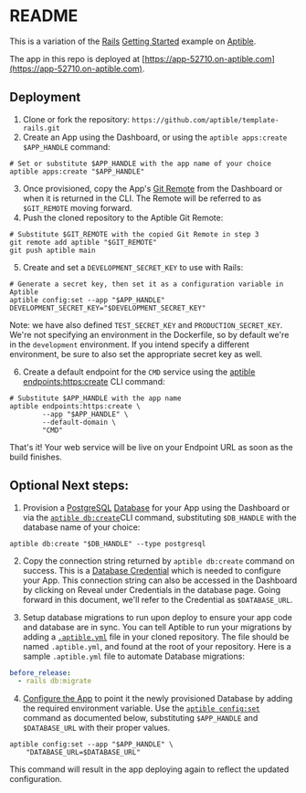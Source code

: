 # README

This is a variation of the [Rails](https://rubyonrails.org/) [Getting Started](https://guides.rubyonrails.org/v4.2.7/getting_started.html) example on [Aptible](https://aptible.com).

The app in this repo is deployed at [https://app-52710.on-aptible.com](https://app-52710.on-aptible.com).

## Deployment

1. Clone or fork the repository: `https://github.com/aptible/template-rails.git`
2. Create an App using the Dashboard, or using the `aptible apps:create $APP_HANDLE` command:

```shell
# Set or substitute $APP_HANDLE with the app name of your choice
aptible apps:create "$APP_HANDLE"
``` 
3. Once provisioned, copy the App's [Git Remote](https://deploy-docs.aptible.com/docs/git-remote) from the Dashboard or when it is returned in the CLI. The Remote will be referred to as `$GIT_REMOTE` moving forward.
4. Push the cloned repository to the Aptible Git Remote:

```shell
# Substitute $GIT_REMOTE with the copied Git Remote in step 3
git remote add aptible "$GIT_REMOTE"
git push aptible main
```
5. Create and set a `DEVELOPMENT_SECRET_KEY` to use with Rails:

```shell
# Generate a secret key, then set it as a configuration variable in Aptible
aptible config:set --app "$APP_HANDLE" DEVELOPMENT_SECRET_KEY="$DEVELOPMENT_SECRET_KEY"
```

Note: we have also defined `TEST_SECRET_KEY` and `PRODUCTION_SECRET_KEY`. We're not specifying an environment in the Dockerfile, so by default we're in the `development` environment. If you intend specify a different environment, be sure to also set the appropriate secret key as well. 

6. Create a default endpoint for the `CMD` service using the [aptible endpoints:https:create](https://deploy-docs.aptible.com/docs/cli-endpoints-https-create) CLI command:

```shell
# Substitute $APP_HANDLE with the app name
aptible endpoints:https:create \
        --app "$APP_HANDLE" \
        --default-domain \
        "CMD"
```

That's it! Your web service will be live on your Endpoint URL as soon as the build finishes.

## Optional Next steps:

1. Provision a [PostgreSQL](https://deploy-docs.aptible.com/docs/postgresql) [Database](https://deploy-docs.aptible.com/docs/databases) for your App using the Dashboard or via the [`aptible db:create`](https://deploy-docs.aptible.com/docs/cli-db-create)CLI command, substituting `$DB_HANDLE` with the database name of your choice: 

```shell
aptible db:create "$DB_HANDLE" --type postgresql
```

2. Copy the connection string returned by `aptible db:create` command on success. This is a [Database Credential](https://deploy-docs.aptible.com/docs/database-credentials) which is needed to configure your App. This connection string can also be accessed in the Dashboard by clicking on Reveal under Credentials in the database page.  Going forward in this document, we'll refer to the Credential as `$DATABASE_URL`.

3. Setup database migrations to run upon deploy to ensure your app code and database are in sync. You can tell Aptible to run your migrations by adding a [`.aptible.yml`](https://deploy-docs.aptible.com/docs/aptible-yml) file in your cloned repository. The file should be named `.aptible.yml`, and found at the root of your repository. Here is a sample `.aptible.yml` file to automate Database migrations:

```yaml
before_release:
  - rails db:migrate
```

4. [Configure the App](https://deploy-docs.aptible.com/docs/configuration) to point it the newly provisioned Database by adding the required environment variable. Use the [`aptible config:set`](https://deploy-docs.aptible.com/docs/cli-config-set) command as documented below, substituting `$APP_HANDLE` and `$DATABASE_URL` with their proper values.

```shell
aptible config:set --app "$APP_HANDLE" \
    "DATABASE_URL=$DATABASE_URL"
```

This command will result in the app deploying again to reflect the updated configuration. 